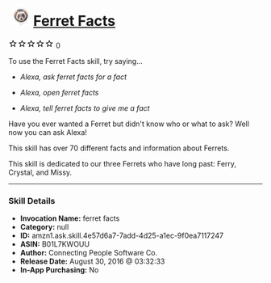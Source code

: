# &nbsp;<img src="skill_icon" alt="Ferret Facts icon" width="36"> [Ferret Facts](http://alexa.amazon.com/#skills/amzn1.ask.skill.4e57d6a7-7add-4d25-a1ec-9f0ea7117247)
![0 stars](../../images/ic_star_border_black_18dp_1x.png)![0 stars](../../images/ic_star_border_black_18dp_1x.png)![0 stars](../../images/ic_star_border_black_18dp_1x.png)![0 stars](../../images/ic_star_border_black_18dp_1x.png)![0 stars](../../images/ic_star_border_black_18dp_1x.png) 0

To use the Ferret Facts skill, try saying...

* *Alexa, ask ferret facts for a fact*

* *Alexa, open ferret facts*

* *Alexa, tell ferret facts to give me a fact*

Have you ever wanted a Ferret but didn't know who or what to ask?  Well now you can ask Alexa!

This skill has over 70 different facts and information about Ferrets.

This skill is dedicated to our three Ferrets who have long past: 
Ferry, Crystal, and Missy.

***

### Skill Details

* **Invocation Name:** ferret facts
* **Category:** null
* **ID:** amzn1.ask.skill.4e57d6a7-7add-4d25-a1ec-9f0ea7117247
* **ASIN:** B01L7KWOUU
* **Author:** Connecting People Software Co.
* **Release Date:** August 30, 2016 @ 03:32:33
* **In-App Purchasing:** No
